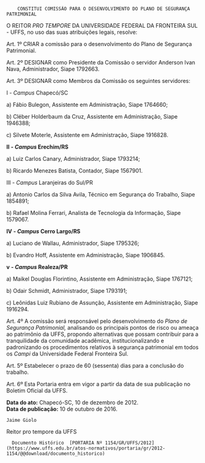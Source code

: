         CONSTITUI COMISSÃO PARA O DESENVOLVIMENTO DO PLANO DE SEGURANÇA PATRIMONIAL  

O REITOR *PRO TEMPORE* DA UNIVERSIDADE FEDERAL DA FRONTEIRA SUL - UFFS, no uso das suas atribuições legais, resolve:

 Art. 1º CRIAR a comissão para o desenvolvimento do Plano de Segurança Patrimonial.

 Art. 2º DESIGNAR como Presidente da Comissão o servidor Anderson Ivan Nava, Administrador, Siape 1792663.

 Art. 3º DESIGNAR como Membros da Comissão os seguintes servidores:

 I - *Campus* Chapecó/SC

 a) Fábio Bulegon, Assistente em Administração, Siape 1764660;

 b) Cléber Holderbaum da Cruz, Assistente em Administração, Siape 1946388;

 c) Silvete Moterle, Assistente em Administração, Siape 1916828.

 **II** **- *Campus* Erechim/RS**

 a) Luiz Carlos Canary, Administrador, Siape 1793214;

 b) Ricardo Menezes Batista, Contador, Siape 1567901.

 III - *Campus* Laranjeiras do Sul/PR

 a) Antonio Carlos da Silva Avila, Técnico em Segurança do Trabalho, Siape 1854891;

 b) Rafael Molina Ferrari, Analista de Tecnologia da Informação, Siape 1579067.

 **IV** **- *Campus* Cerro Largo/RS**

 a) Luciano de Wallau, Administrador, Siape 1795326;

 b) Evandro Hoff, Assistente em Administração, Siape 1906845.

 **v** **- *Campus* Realeza/PR**

 a) Maikel Douglas Florintino, Assistente em Administração, Siape 1767121;

 b) Odair Schmidt, Administrador, Siape 1793191;

 c) Leônidas Luiz Rubiano de Assunção, Assistente em Administração, Siape 1916294.

 Art. 4º A comissão será responsável pelo desenvolvimento do *Plano de Segurança Patrimonial,* analisando os principais pontos de risco ou ameaça ao patrimônio da UFFS, propondo alternativas que possam contribuir para a tranquilidade da comunidade acadêmica, institucionalizando e padronizando os procedimentos relativos à segurança patrimonial em todos os *Campi* da Universidade Federal Fronteira Sul.

 Art. 5º Estabelecer o prazo de 60 (sessenta) dias para a conclusão do trabalho.

 Art. 6º Esta Portaria entra em vigor a partir da data de sua publicação no Boletim Oficial da UFFS.

  

  

   **Data do ato:** Chapecó-SC, 10 de dezembro de 2012.   
 **Data de publicação:**  10 de outubro de 2016. 

    Jaime Giolo   
 Reitor pro tempore da UFFS 

      Documento Histórico  [PORTARIA Nº 1154/GR/UFFS/2012](https://www.uffs.edu.br/atos-normativos/portaria/gr/2012-1154/@@download/documento_historico)     
      